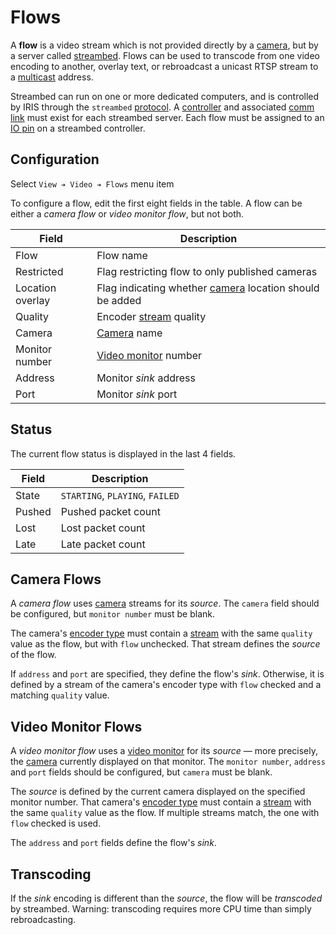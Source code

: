 # Flows

A **flow** is a video stream which is not provided directly by a [camera], but
by a server called [streambed].  Flows can be used to transcode from one video
encoding to another, overlay text, or rebroadcast a unicast RTSP stream to a
[multicast] address.

Streambed can run on one or more dedicated computers, and is controlled by IRIS
through the `streambed` [protocol].  A [controller] and associated [comm link]
must exist for each streambed server.  Each flow must be assigned to an [IO pin]
on a streambed controller.

## Configuration

Select `View ➔ Video ➔ Flows` menu item

To configure a flow, edit the first eight fields in the table.  A flow can be
either a _camera flow_ or _video monitor flow_, but not both.

Field            | Description
-----------------|----------------------------------------------------------
Flow             | Flow name
Restricted       | Flag restricting flow to only published cameras
Location overlay | Flag indicating whether [camera] location should be added
Quality          | Encoder [stream] quality
Camera           | [Camera] name
Monitor number   | [Video monitor] number
Address          | Monitor _sink_ address
Port             | Monitor _sink_ port

## Status

The current flow status is displayed in the last 4 fields.

Field  | Description
-------|--------------------------------
State  | `STARTING`, `PLAYING`, `FAILED`
Pushed | Pushed packet count
Lost   | Lost packet count
Late   | Late packet count

## Camera Flows

A _camera flow_ uses [camera] streams for its _source_.  The `camera` field
should be configured, but `monitor number` must be blank.

The camera's [encoder type] must contain a [stream] with the same `quality`
value as the flow, but with `flow` unchecked.  That stream defines the _source_
of the flow.

If `address` and `port` are specified, they define the flow's _sink_.
Otherwise, it is defined by a stream of the camera's encoder type with `flow`
checked and a matching `quality` value.

## Video Monitor Flows

A _video monitor flow_ uses a [video monitor] for its _source_ — more precisely,
the [camera] currently displayed on that monitor.  The `monitor number`,
`address` and `port` fields should be configured, but `camera` must be blank.

The _source_ is defined by the current camera displayed on the specified monitor
number.  That camera's [encoder type] must contain a [stream] with the same
`quality` value as the flow.  If multiple streams match, the one with `flow`
checked is used.

The `address` and `port` fields define the flow's _sink_.

## Transcoding

If the _sink_ encoding is different than the _source_, the flow will be
_transcoded_ by streambed.  Warning: transcoding requires more CPU time than
simply rebroadcasting.


[camera]: cameras.html
[comm link]: comm_links.html
[controller]: controllers.html
[encoder type]: cameras.html#encoder-types
[IO pin]: controllers.html#io-pins
[multicast]: https://en.wikipedia.org/wiki/Multicast_address
[protocol]: comm_links.html#protocols
[stream]: cameras.html#streams
[streambed]: https://github.com/mnit-rtmc/streambed
[video monitor]: video.html
